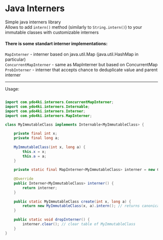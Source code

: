 # Java Interners
Simple java interners library<br>
Allows to add `intern()` method (similarly to `String.intern()`) to your immutable classes with customizable interners<br>
#### There is some standart interner implementations:<br>
`MapInterner` - interner based on java.util.Map (java.util.HashMap in particular)<br>
`ConcurrentMapInterner` - same as MapInterner but based on ConcurrentMap<br>
`ProbInterner` - interner that accepts chance to deduplicate value and parent interner<br>
***
Usage:<br>
```java

import com.ydo4ki.interners.ConcurrentMapInterner;
import com.ydo4ki.interners.Internable;
import com.ydo4ki.interners.Interner;
import com.ydo4ki.interners.MapInterner;

class MyImmutableClass implements Internable<MyImmutableClass> {
	
	private final int x;
	private final long a;
	
	MyImmutableClass(int x, long a) {
		this.x = x;
		this.a = a;
	}
	
	private static final MapInterner<MyImmutableClass> interner = new ConcurrentMapInterner<>();
	
	@Override
	public Interner<MyImmutableClass> interner() {
		return interner;
	}
	
	public static MyImmutableClass create(int x, long a) {
		return new MyImmutableClass(x, a).intern(); // returns canonical instance with x and a values
	}
	
	public static void dropInterner() {
		interner.clear(); // clear table of MyImmutableClass
	}
}
```
